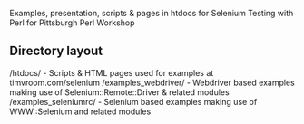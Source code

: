 Examples, presentation, scripts & pages in htdocs for Selenium Testing with Perl for Pittsburgh Perl Workshop

Directory layout
--------------------

/htdocs/ - Scripts & HTML pages used for examples at timvroom.com/selenium
/examples_webdriver/ - Webdriver based examples making use of Selenium::Remote::Driver & related modules
/examples_seleniumrc/ - Selenium based examples making use of WWW::Selenium and related modules
